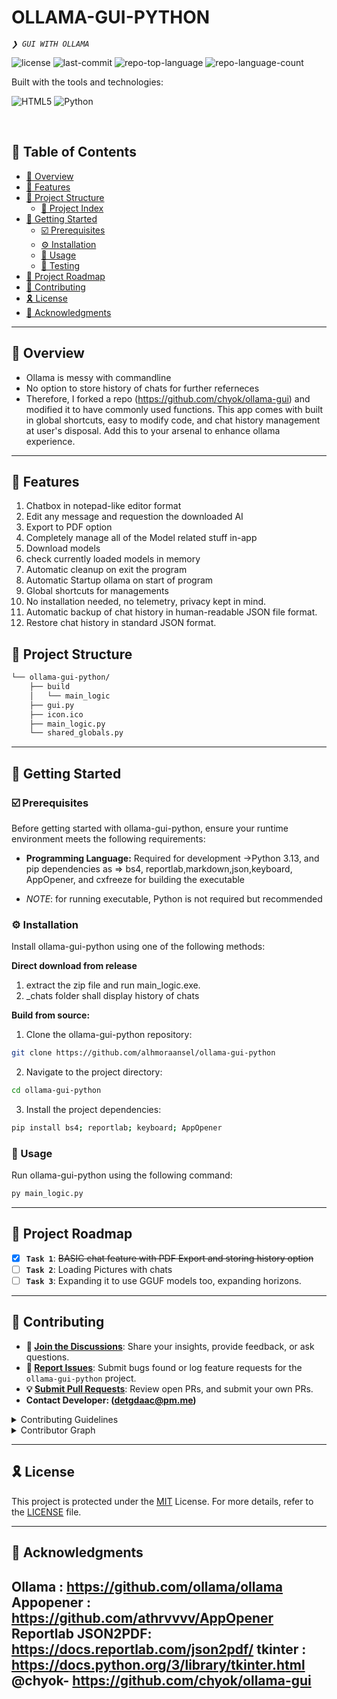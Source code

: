 <div align="left" style="position: relative;">
<h1>OLLAMA-GUI-PYTHON</h1>
<p align="left">
	<em><code>❯ GUI WITH OLLAMA</code></em>
</p>
<p align="left">
	<img src="https://camo.githubusercontent.com/9c890a042106e0f2dbc2129dc31941ea8d53449e567aa028532d51316a8b7820/68747470733a2f2f696d672e736869656c64732e696f2f6769746875622f6c6963656e73652f6368796f6b2f6f6c6c616d612d677569" alt="license">
	<img src="https://img.shields.io/github/last-commit/alhmoraansel/ollama-gui-python?style=flat-square&logo=git&logoColor=white&color=0080ff" alt="last-commit">
	<img src="https://img.shields.io/github/languages/top/alhmoraansel/ollama-gui-python?style=flat-square&color=0080ff" alt="repo-top-language">
	<img src="https://img.shields.io/github/languages/count/alhmoraansel/ollama-gui-python?style=flat-square&color=0080ff" alt="repo-language-count">
</p>
<p align="left">Built with the tools and technologies:</p>
<p align="left">
	<img src="https://img.shields.io/badge/HTML5-E34F26.svg?style=flat-square&logo=HTML5&logoColor=white" alt="HTML5">
	<img src="https://img.shields.io/badge/Python-3776AB.svg?style=flat-square&logo=Python&logoColor=white" alt="Python">
</p>
</div>
<br clear="right">

## 🔗 Table of Contents

- [📍 Overview](#-overview)
- [👾 Features](#-features)
- [📁 Project Structure](#-project-structure)
  - [📂 Project Index](#-project-index)
- [🚀 Getting Started](#-getting-started)
  - [☑️ Prerequisites](#-prerequisites)
  - [⚙️ Installation](#-installation)
  - [🤖 Usage](#🤖-usage)
  - [🧪 Testing](#🧪-testing)
- [📌 Project Roadmap](#-project-roadmap)
- [🔰 Contributing](#-contributing)
- [🎗 License](#-license)
- [🙌 Acknowledgments](#-acknowledgments)

---

## 📍 Overview

- Ollama is messy with commandline
- No option to store history of chats for further referneces
- Therefore, I forked a repo (https://github.com/chyok/ollama-gui) and modified it to have commonly used functions. This app comes with built in global shortcuts, easy to modify code, and chat history management at user's disposal. Add this to your arsenal to enhance ollama experience.

---

## 👾 Features

1. Chatbox in notepad-like editor format
2. Edit any message and requestion the downloaded AI
3. Export to PDF option
4. Completely manage all of the Model related stuff in-app
5. Download models
6. check currently loaded models in memory
7. Automatic cleanup on exit the program
8. Automatic Startup ollama on start of program
9. Global shortcuts for managements
10. No installation needed, no telemetry, privacy kept in mind.
11. Automatic backup of chat history in human-readable JSON file format.
12. Restore chat history in standard JSON format.


## 📁 Project Structure

```sh
└── ollama-gui-python/
    ├── build
    │   └── main_logic
    ├── gui.py
    ├── icon.ico
    ├── main_logic.py
    └── shared_globals.py
```
---
## 🚀 Getting Started

### ☑️ Prerequisites

Before getting started with ollama-gui-python, ensure your runtime environment meets the following requirements:

- **Programming Language:** Required for development ->Python 3.13, and pip dependencies as => bs4, reportlab,markdown,json,keyboard, AppOpener, and cxfreeze for building the executable

- _NOTE_: for running executable, Python is not required but recommended


### ⚙️ Installation

Install ollama-gui-python using one of the following methods:

**Direct download from release**
1. extract the zip file and run main_logic.exe.
2. _chats folder shall display history of chats

**Build from source:**

1. Clone the ollama-gui-python repository:
```sh
git clone https://github.com/alhmoraansel/ollama-gui-python
```

2. Navigate to the project directory:
```sh
cd ollama-gui-python
```

3. Install the project dependencies:
```sh
pip install bs4; reportlab; keyboard; AppOpener
```

### 🤖 Usage
Run ollama-gui-python using the following command:
```sh
py main_logic.py
```
---
## 📌 Project Roadmap

- [X] **`Task 1`**: <strike>BASIC chat feature with PDF Export and storing history option</strike>
- [ ] **`Task 2`**: Loading Pictures with chats
- [ ] **`Task 3`**: Expanding it to use GGUF models too, expanding horizons.

---

## 🔰 Contributing

- **💬 [Join the Discussions](https://github.com/alhmoraansel/ollama-gui-python/discussions)**: Share your insights, provide feedback, or ask questions.
- **🐛 [Report Issues](https://github.com/alhmoraansel/ollama-gui-python/issues)**: Submit bugs found or log feature requests for the `ollama-gui-python` project.
- **💡 [Submit Pull Requests](https://github.com/alhmoraansel/ollama-gui-python/blob/main/CONTRIBUTING.md)**: Review open PRs, and submit your own PRs.
- **Contact Developer: (detgdaac@pm.me)**

<details closed>
<summary>Contributing Guidelines</summary>

1. **Fork the Repository**: Start by forking the project repository to your github account.
2. **Clone Locally**: Clone the forked repository to your local machine using a git client.
   ```sh
   git clone https://github.com/alhmoraansel/ollama-gui-python
   ```
3. **Create a New Branch**: Always work on a new branch, giving it a descriptive name.
   ```sh
   git checkout -b new-feature-x
   ```
4. **Make Your Changes**: Develop and test your changes locally.
5. **Commit Your Changes**: Commit with a clear message describing your updates.
   ```sh
   git commit -m 'Implemented new feature x.'
   ```
6. **Push to github**: Push the changes to your forked repository.
   ```sh
   git push origin new-feature-x
   ```
7. **Submit a Pull Request**: Create a PR against the original project repository. Clearly describe the changes and their motivations.
8. **Review**: Once your PR is reviewed and approved, it will be merged into the main branch. Congratulations on your contribution!
</details>

<details closed>
<summary>Contributor Graph</summary>
<br>
<p align="left">
   <a href="https://github.com{/alhmoraansel/ollama-gui-python/}graphs/contributors">
      <img src="https://contrib.rocks/image?repo=alhmoraansel/ollama-gui-python">
   </a>
</p>
</details>

---

## 🎗 License

This project is protected under the [MIT](https://mit-license.org/) License. For more details, refer to the [LICENSE](https://mit-license.org/) file.

---

## 🙌 Acknowledgments
Ollama : https://github.com/ollama/ollama
Appopener :  https://github.com/athrvvvv/AppOpener
Reportlab JSON2PDF: https://docs.reportlab.com/json2pdf/
tkinter : https://docs.python.org/3/library/tkinter.html
@chyok- https://github.com/chyok/ollama-gui
---
